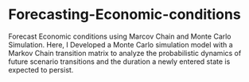 # Forecasting-Economic-conditions
Forecast Economic conditions using Marcov Chain and Monte Carlo Simulation.
Here, I Developed a Monte Carlo simulation model with a Markov Chain transition matrix to analyze the probabilistic dynamics of future scenario transitions and the duration a newly entered state is expected to persist. 

